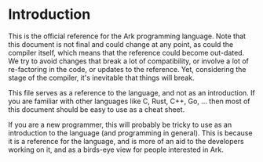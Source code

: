 # Introduction

This is the official reference for the Ark programming language. Note that this
document is not final and could change at any point, as could the compiler
itself, which means that the reference could become out-dated. We try
to avoid changes that break a lot of compatibility, or involve a lot of
re-factoring in the code, or updates to the reference. Yet, considering the
stage of the compiler, it's inevitable that things will break.

This file serves as a reference to the language, and not as an introduction. If
you are familiar with other languages like C, Rust, C++, Go, ... then most of
this document should be easy to use as a cheat sheet. 

If you are a new programmer, this will probably be tricky to 
use as an introduction to the language (and programming in general). This is
because it is a reference for the language, and is more of an aid to the
developers working on it, and as a birds-eye view for people interested
in Ark.